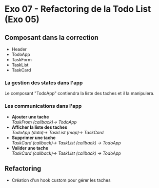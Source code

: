 # Exo 07 - Refactoring de la Todo List (Exo 05)

## Composant dans la correction
- Header
- TodoApp
- TaskForm
- TaskList
- TaskCard

### La gestion des states dans l'app
Le composant "TodoApp" contiendra la liste des taches et il la manipulera.

### Les communications dans l'app
- **Ajouter une tache**  
  _TaskFrom (callback)-> TodoApp_
- **Afficher la liste des taches**  
  _TodoApp (data)-> TaskList (map)-> TaskCard_
- **Supprimer une tache**  
  _TaskCard (callback)-> TaskList (callback) -> TodoApp_
- **Valider une tache**  
  _TaskCard (callback)-> TaskList (callback) -> TodoApp_ 


## Refactoring
- Création d'un hook custom pour gérer les taches
